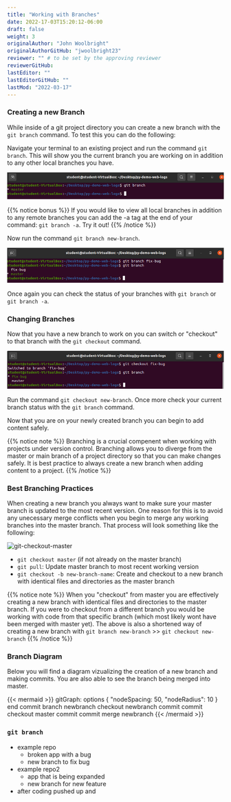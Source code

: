 ```yaml
---
title: "Working with Branches"
date: 2022-17-03T15:20:12-06:00
draft: false
weight: 3
originalAuthor: "John Woolbright"
originalAuthorGitHub: "jwoolbright23"
reviewer: "" # to be set by the approving reviewer
reviewerGitHub:
lastEditor: ""
lastEditorGitHub: ""
lastMod: "2022-03-17"
---
```


### Creating a new Branch

While inside of a git project directory you can create a new branch with the `git branch` command. To test this you can do the following:

Navigate your terminal to an existing project and run the command `git branch`. This will show you the current branch you are working on in addition to any other local branches you have.

![git-branch-command](pictures/git-branch-command.png?classes=border)

{{% notice bonus %}}
If you would like to view all local branches in addition to any remote branches you can add the -a tag at the end of your command: `git branch -a`. Try it out!
{{% /notice %}}

Now run the command `git branch new-branch`. 

![git-new-branch](pictures/git-new-branch.png?classes=border)

Once again you can check the status of your branches with `git branch` or `git branch -a`.

### Changing Branches

Now that you have a new branch to work on you can switch or "checkout" to that branch with the `git checkout` command.

![git-checkout](pictures/git-checkout.png?classes=border)

Run the command `git checkout new-branch`. Once more check your current branch status with the `git branch` command.

Now that you are on your newly created branch you can begin to add content safely.

{{% notice note %}}
Branching is a crucial compenent when working with projects under version control. Branching allows you to diverge from the master or main branch of a project directory so that you can make changes safely. It is best practice to always create a new branch when adding content to a project.
{{% /notice %}}

### Best Branching Practices

When creating a new branch you always want to make sure your master branch is updated to the most recent version. One reason for this is to avoid any unecessary merge conflicts when you begin to merge any working branches into the master branch. That process will look something like the following:

![git-checkout-master](pictures/git-checkout-master.png?classes=border)

- `git checkout master` (if not already on the master branch)
- `git pull`: Update master branch to most recent working version
- `git checkout -b new-branch-name`: Create and checkout to a new branch with identical files and directories as the master branch

{{% notice note %}}
When you "checkout" from master you are effectively creating a new branch with identical files and directories to the master branch. If you were to checkout from a different branch you would be working with code from that specific branch (which most likely wont have been merged with master yet). The above is also a shortened way of creating a new branch with `git branch new-branch` >> `git checkout new-branch`
{{% /notice %}}

### Branch Diagram

Below you will find a diagram vizualizing the creation of a new branch and making commits. You are also able to see the branch being merged into master.

{{< mermaid >}}
gitGraph:
options
{
  "nodeSpacing: 50,
  "nodeRadius": 10
}
end
  commit
  branch newbranch
  checkout newbranch
  commit
  commit
  checkout master
  commit
  commit
  merge newbranch
{{< /mermaid >}}


### `git branch`

- example repo
  - broken app with a bug
  - new branch to fix bug
- example repo2
  - app that is being expanded
  - new branch for new feature
- after coding pushed up and 

